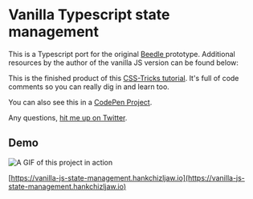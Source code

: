 # Vanilla Typescript state management

This is a Typescript port for the original [ Beedle ](https://github.com/hankchizljaw/beedle) prototype. Additional resources by the author of the vanilla JS version can be found below:

This is the finished product of this [CSS-Tricks tutorial](https://css-tricks.com/build-a-state-management-system-with-vanilla-javascript). It's full of code comments so you can really dig in and learn too.

You can also see this in a [CodePen Project](https://codepen.io/hankchizljaw/project/editor/1f206d7807f492a111518b5d6692bb78).

Any questions, [hit me up on Twitter](https://twitter.com/hankchizljaw).

## Demo

![A GIF of this project in action](https://user-images.githubusercontent.com/8672583/43128781-c58702e4-8f2a-11e8-9326-cf422a5885bd.gif)

[https://vanilla-js-state-management.hankchizljaw.io](https://vanilla-js-state-management.hankchizljaw.io)
